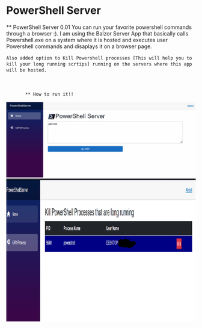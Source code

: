 # PowerShell Server
** PowerShell Server 0.01
    You can run your favorite powershell commands through a browser :).
    I am using the Balzor Server App that basically calls Powershell.exe on a system where it is hosted and executes user
    Powershell commands and disaplays it on a browser page.
    
    Also added option to Kill Powershell processes [This will help you to kill your long running scrtips] running on the servers where this app will be hosted.
     
       
           
           ** How to run it!!
            
                   
        
  ![alt text](https://github.com/prax78/PowerShellServer/blob/master/psservernew.gif)
![alt text](https://github.com/prax78/PowerShellServer/blob/master/psserver1.PNG)

